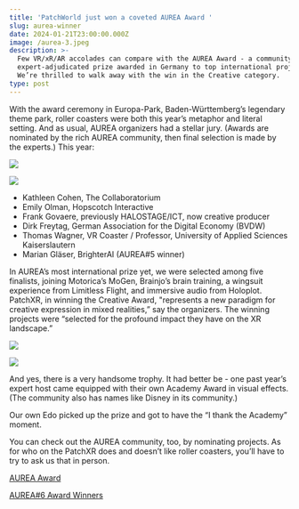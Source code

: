 ```yaml
---
title: 'PatchWorld just won a coveted AUREA Award '
slug: aurea-winner
date: 2024-01-21T23:00:00.000Z
image: /aurea-3.jpeg
description: >-
  Few VR/xR/AR accolades can compare with the AUREA Award - a community-driven,
  expert-adjudicated prize awarded in Germany to top international projects.
  We’re thrilled to walk away with the win in the Creative category.
type: post
---
```


With the award ceremony in Europa-Park, Baden-Württemberg’s legendary theme park, roller coasters were both this year’s metaphor and literal setting. And as usual, AUREA organizers had a stellar jury. (Awards are nominated by the rich AUREA community, then final selection is made by the experts.) This year:

![](/aureawinners.jpg)

![](/aurea-prizes.jpeg)

* Kathleen Cohen, The Collaboratorium
* Emily Olman, Hopscotch Interactive
* Frank Govaere, previously HALOSTAGE/ICT, now creative producer
* Dirk Freytag, German Association for the Digital Economy (BVDW)
* Thomas Wagner, VR Coaster / Professor, University of Applied Sciences Kaiserslautern
* Marian Gläser, BrighterAI (AUREA#5 winner)

In AUREA’s most international prize yet, we were selected among five finalists, joining Motorica’s MoGen, Brainjo’s brain training, a wingsuit experience from Limitless Flight, and immersive audio from Holoplot. PatchXR, in winning the Creative Award, "represents a new paradigm for creative expression in mixed realities,” say the organizers. The winning projects were “selected for the profound impact they have on the XR landscape.”

![](/aurea-1.jpeg)

![](/AUREA#6_PatchXR.jpg)

And yes, there is a very handsome trophy. It had better be - one past year’s expert host came equipped with their own Academy Award in visual effects. (The community also has names like Disney in its community.)

Our own Edo picked up the prize and got to have the “I thank the Academy” moment.

You can check out the AUREA community, too, by nominating projects. As for who on the PatchXR does and doesn’t like roller coasters, you’ll have to try to ask us that in person.

[AUREA Award](https://www.aurea-award.com/)

[AUREA#6 Award Winners](https://www.aurea-award.com/news/aurea6-award-winners)
